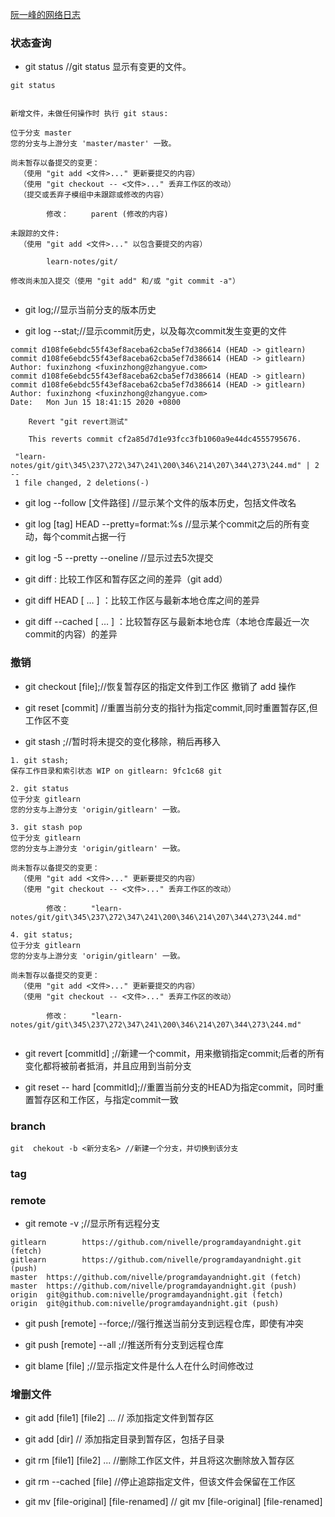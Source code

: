 
[阮一峰的网络日志 ](http://www.ruanyifeng.com/blog/2015/12/git-cheat-sheet.html)

### 状态查询

- git status //git status 显示有变更的文件。
              
```
git status


新增文件，未做任何操作时 执行 git staus:

位于分支 master
您的分支与上游分支 'master/master' 一致。

尚未暂存以备提交的变更：
  （使用 "git add <文件>..." 更新要提交的内容）
  （使用 "git checkout -- <文件>..." 丢弃工作区的改动）
  （提交或丢弃子模组中未跟踪或修改的内容）

        修改：     parent (修改的内容)

未跟踪的文件:
  （使用 "git add <文件>..." 以包含要提交的内容）

        learn-notes/git/

修改尚未加入提交（使用 "git add" 和/或 "git commit -a"）


```

- git log;//显示当前分支的版本历史

- git log --stat;//显示commit历史，以及每次commit发生变更的文件

```
commit d108fe6ebdc55f43ef8aceba62cba5ef7d386614 (HEAD -> gitlearn)
commit d108fe6ebdc55f43ef8aceba62cba5ef7d386614 (HEAD -> gitlearn)
Author: fuxinzhong <fuxinzhong@zhangyue.com>
commit d108fe6ebdc55f43ef8aceba62cba5ef7d386614 (HEAD -> gitlearn)
commit d108fe6ebdc55f43ef8aceba62cba5ef7d386614 (HEAD -> gitlearn)
Author: fuxinzhong <fuxinzhong@zhangyue.com>
Date:   Mon Jun 15 18:41:15 2020 +0800

    Revert "git revert测试"
    
    This reverts commit cf2a85d7d1e93fcc3fb1060a9e44dc4555795676.

 "learn-notes/git/git\345\237\272\347\241\200\346\214\207\344\273\244.md" | 2 --
 1 file changed, 2 deletions(-)

```

- git log --follow [文件路径] //显示某个文件的版本历史，包括文件改名

- git log [tag] HEAD --pretty=format:%s //显示某个commit之后的所有变动，每个commit占据一行

- git log -5 --pretty --oneline //显示过去5次提交

- git diff : 比较工作区和暂存区之间的差异（git add）

- git diff HEAD [ <path> … ] ：比较工作区与最新本地仓库之间的差异
  
- git diff --cached [ <path>… ] ：比较暂存区与最新本地仓库（本地仓库最近一次commit的内容）的差异



### 撤销

- git checkout [file];//恢复暂存区的指定文件到工作区 撤销了 add 操作

- git reset [commit] //重置当前分支的指针为指定commit,同时重置暂存区,但工作区不变

- git stash ;//暂时将未提交的变化移除，稍后再移入

```
1. git stash;
保存工作目录和索引状态 WIP on gitlearn: 9fc1c68 git

2. git status
位于分支 gitlearn
您的分支与上游分支 'origin/gitlearn' 一致。

3. git stash pop
位于分支 gitlearn
您的分支与上游分支 'origin/gitlearn' 一致。

尚未暂存以备提交的变更：
  （使用 "git add <文件>..." 更新要提交的内容）
  （使用 "git checkout -- <文件>..." 丢弃工作区的改动）

        修改：     "learn-notes/git/git\345\237\272\347\241\200\346\214\207\344\273\244.md"

4. git status;
位于分支 gitlearn
您的分支与上游分支 'origin/gitlearn' 一致。

尚未暂存以备提交的变更：
  （使用 "git add <文件>..." 更新要提交的内容）
  （使用 "git checkout -- <文件>..." 丢弃工作区的改动）

        修改：     "learn-notes/git/git\345\237\272\347\241\200\346\214\207\344\273\244.md"


```

- git revert [commitId] ;//新建一个commit，用来撤销指定commit;后者的所有变化都将被前者抵消，并且应用到当前分支

- git reset -- hard [commitId];//重置当前分支的HEAD为指定commit，同时重置暂存区和工作区，与指定commit一致

### branch

```
git  chekout -b <新分支名> //新建一个分支，并切换到该分支

```

### tag


### remote

- git remote -v ;//显示所有远程分支

```
gitlearn        https://github.com/nivelle/programdayandnight.git (fetch)
gitlearn        https://github.com/nivelle/programdayandnight.git (push)
master  https://github.com/nivelle/programdayandnight.git (fetch)
master  https://github.com/nivelle/programdayandnight.git (push)
origin  git@github.com:nivelle/programdayandnight.git (fetch)
origin  git@github.com:nivelle/programdayandnight.git (push)

```

- git push [remote] --force;//强行推送当前分支到远程仓库，即使有冲突

- git push [remote] --all ;//推送所有分支到远程仓库

- git blame [file] ;//显示指定文件是什么人在什么时间修改过

### 增删文件

- git add [file1] [file2] ... // 添加指定文件到暂存区

- git add [dir] // 添加指定目录到暂存区，包括子目录

- git rm [file1] [file2] ... //删除工作区文件，并且将这次删除放入暂存区

- git rm --cached [file] //停止追踪指定文件，但该文件会保留在工作区

- git mv [file-original] [file-renamed] // git mv [file-original] [file-renamed]
